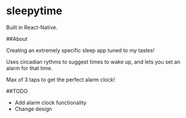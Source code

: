 # sleepytime
Built in React-Native. 

##About

Creating an extremely specific sleep app tuned to my tastes! 

Uses circadian rythms to suggest times to wake up, and lets you set an alarm for that time. 


Max of 3 taps to get the perfect alarm clock! 

##TODO

- Add alarm clock functionality
- Change design
